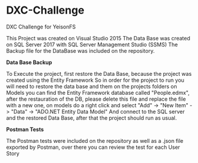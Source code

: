 # DXC-Challenge
DXC Challenge for YeisonFS

This Project was created on Visual Studio 2015
The Data Base was created on SQL Server 2017 with SQL Server Management Studio (SSMS)
The Backup file for the DataBase was included on the repository.

**Data Base Backup**

To Execute the project, first restore the Data Base, because the project was created using the Entity Framework
So in order for the project to run you will need to restore the data base and them on the projects folders on Models
you can find the Entity Framework database called "People.edmx", after the restauration of the DB, please delete this file
and replace the file with a new one, on models do a right click and select "Add" -> "New Item" -> "Data" -> "ADO.NET Entity Data Model"
And connect to the SQL server and the restored Data Base, after that the project should run as usual.

**Postman Tests**

The Postman tests were included on the repository as well as a .json file exported by Postman, over there you can review the test for each 
User Story


